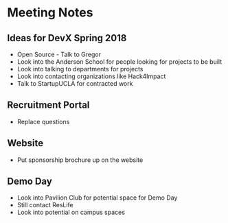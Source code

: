 # Meeting Notes

## Ideas for DevX Spring 2018
 - Open Source - Talk to Gregor
 - Look into the Anderson School for people looking for projects to be built
 - Look into talking to departments for projects
 - Look into contacting organizations like Hack4Impact
 - Talk to StartupUCLA for contracted work

## Recruitment Portal
 - Replace questions

## Website
 - Put sponsorship brochure up on the website

## Demo Day
 - Look into Pavilion Club for potential space for Demo Day
 - Still contact ResLife
 - Look into potential on campus spaces
